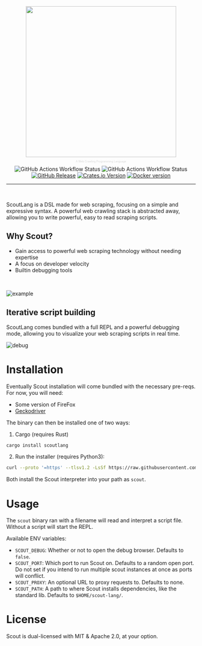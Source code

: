 <div align="center">
<img src="./assets/scout-logo.png" width="400">
<p style="font-size:0.5em;color:#d4d4d4">A Web Crawling Programming Language</p>
<img alt="GitHub Actions Workflow Status" src="https://img.shields.io/badge/license-MIT%2FApache-blue.svg?style=for-the-badge&label=License">
<img alt="GitHub Actions Workflow Status" src="https://img.shields.io/github/actions/workflow/status/maxmindlin/scout-lang/ci.yml?style=for-the-badge&label=CI">
<a href="https://github.com/maxmindlin/scout-lang/releases/latest"><img alt="GitHub Release" src="https://img.shields.io/github/v/release/maxmindlin/scout-lang?style=for-the-badge"></a>
<a href="https://crates.io/crates/scoutlang"><img alt="Crates.io Version" src="https://img.shields.io/crates/v/scoutlang?style=for-the-badge"></a>
<a href="https://hub.docker.com/r/mmindlin/scout"><img alt="Docker version" src="https://img.shields.io/docker/v/mmindlin/scout?style=for-the-badge&logo=docker&color=blue"></a>
</div>
<hr>
<br>

ScoutLang is a DSL made for web scraping, focusing on a simple and expressive syntax. A powerful web crawling stack is abstracted away, allowing you to write powerful, easy to read scraping scripts.

## Why Scout?

- Gain access to powerful web scraping technology without needing expertise
- A focus on developer velocity
- Builtin debugging tools

<br>

![example](./assets/code-sample.png)

## Iterative script building

ScoutLang comes bundled with a full REPL and a powerful debugging mode, allowing you to visualize your web scraping scripts in real time. 

![debug](./assets/scout.gif)

# Installation

Eventually Scout installation will come bundled with the necessary pre-reqs. For now, you will need:
- Some version of FireFox
- [Geckodriver](https://github.com/mozilla/geckodriver)

The binary can then be installed one of two ways:

1. Cargo (requires Rust)

```sh
cargo install scoutlang
```

2. Run the installer (requires Python3):

```bash
curl --proto '=https' --tlsv1.2 -LsSf https://raw.githubusercontent.com/maxmindlin/scout-lang/main/scripts/installer.py | python3
```

Both install the Scout interpreter into your path as `scout`.

# Usage

The `scout` binary ran with a filename will read and interpret a script file. Without a script will start the REPL.

Available ENV variables:
- `SCOUT_DEBUG`: Whether or not to open the debug browser. Defaults to `false`.
- `SCOUT_PORT`: Which port to run Scout on. Defaults to a random open port. Do not set if you intend to run multiple scout instances at once as ports will conflict.
- `SCOUT_PROXY`: An optional URL to proxy requests to. Defaults to none.
- `SCOUT_PATH`: A path to where Scout installs dependencies, like the standard lib. Defaults to `$HOME/scout-lang/`.

# License

Scout is dual-licensed with MIT & Apache 2.0, at your option.

